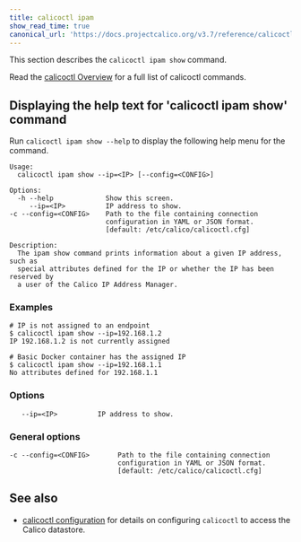```yaml
---
title: calicoctl ipam
show_read_time: true
canonical_url: 'https://docs.projectcalico.org/v3.7/reference/calicoctl/commands/ipam/show'
---
```


This section describes the `calicoctl ipam show` command.

Read the [calicoctl Overview]({{site.baseurl}}/{{page.version}}/reference/calicoctl/) for a full list of calicoctl commands.

## Displaying the help text for 'calicoctl ipam show' command

Run `calicoctl ipam show --help` to display the following help menu for the
command.

```
Usage:
  calicoctl ipam show --ip=<IP> [--config=<CONFIG>]

Options:
  -h --help             Show this screen.
     --ip=<IP>          IP address to show.
-c --config=<CONFIG>    Path to the file containing connection
                        configuration in YAML or JSON format.
                        [default: /etc/calico/calicoctl.cfg]

Description:
  The ipam show command prints information about a given IP address, such as
  special attributes defined for the IP or whether the IP has been reserved by
  a user of the Calico IP Address Manager.
```

### Examples

```
# IP is not assigned to an endpoint
$ calicoctl ipam show --ip=192.168.1.2
IP 192.168.1.2 is not currently assigned

# Basic Docker container has the assigned IP
$ calicoctl ipam show --ip=192.168.1.1
No attributes defined for 192.168.1.1
```

### Options

```
   --ip=<IP>          IP address to show.
```

### General options

```
-c --config=<CONFIG>       Path to the file containing connection
                           configuration in YAML or JSON format.
                           [default: /etc/calico/calicoctl.cfg]
```

## See also

-  [calicoctl configuration]({{site.baseurl}}/{{page.version}}/reference/calicoctl/setup) for details on configuring `calicoctl` to access
   the Calico datastore.
